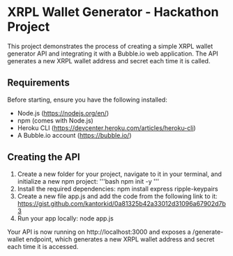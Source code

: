 # XRPL Wallet Generator - Hackathon Project
This project demonstrates the process of creating a simple XRPL wallet generator API and integrating it with a Bubble.io web application. The API generates a new XRPL wallet address and secret each time it is called.

## Requirements
Before starting, ensure you have the following installed:

- Node.js (https://nodejs.org/en/)
- npm (comes with Node.js)
- Heroku CLI (https://devcenter.heroku.com/articles/heroku-cli)
- A Bubble.io account (https://bubble.io/)

## Creating the API
1. Create a new folder for your project, navigate to it in your terminal, and initialize a new npm project:
	'''bash
	npm init -y
	'''
2. Install the required dependencies:
	npm install express ripple-keypairs
3. Create a new file app.js and add the code from the following link to it: https://gist.github.com/kantorkid/0a81325b42a33012d31096a67902d7b3
4. Run your app locally:
	node app.js

Your API is now running on http://localhost:3000 and exposes a /generate-wallet endpoint, which generates a new XRPL wallet address and secret each time it is accessed.